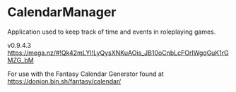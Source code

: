 # CalendarManager
Application used to keep track of time and events in roleplaying games.


v0.9.4.3 https://mega.nz/#!Qk42mLYI!LyQysXNKuAOis_JB10oCnbLcFOrIWgqGuK1rGMZG_bM

For use with the Fantasy Calendar Generator found at https://donjon.bin.sh/fantasy/calendar/
